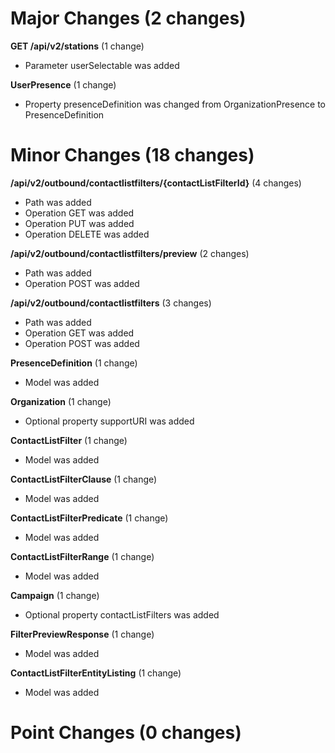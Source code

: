 
# Major Changes (2 changes)

**GET /api/v2/stations** (1 change)

* Parameter userSelectable was added

**UserPresence** (1 change)

* Property presenceDefinition was changed from OrganizationPresence to PresenceDefinition


# Minor Changes (18 changes)

**/api/v2/outbound/contactlistfilters/{contactListFilterId}** (4 changes)

* Path was added
* Operation GET was added
* Operation PUT was added
* Operation DELETE was added

**/api/v2/outbound/contactlistfilters/preview** (2 changes)

* Path was added
* Operation POST was added

**/api/v2/outbound/contactlistfilters** (3 changes)

* Path was added
* Operation GET was added
* Operation POST was added

**PresenceDefinition** (1 change)

* Model was added

**Organization** (1 change)

* Optional property supportURI was added

**ContactListFilter** (1 change)

* Model was added

**ContactListFilterClause** (1 change)

* Model was added

**ContactListFilterPredicate** (1 change)

* Model was added

**ContactListFilterRange** (1 change)

* Model was added

**Campaign** (1 change)

* Optional property contactListFilters was added

**FilterPreviewResponse** (1 change)

* Model was added

**ContactListFilterEntityListing** (1 change)

* Model was added


# Point Changes (0 changes)
